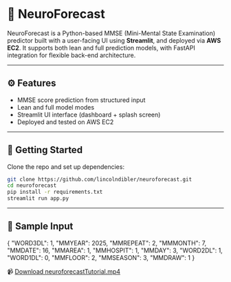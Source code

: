 # 🧠 NeuroForecast

NeuroForecast is a Python-based MMSE (Mini-Mental State Examination) predictor built with a user-facing UI using **Streamlit**, and deployed via **AWS EC2**. It supports both lean and full prediction models, with FastAPI integration for flexible back-end architecture.

---

## ⚙️ Features

- MMSE score prediction from structured input
- Lean and full model modes
- Streamlit UI interface (dashboard + splash screen)
- Deployed and tested on AWS EC2

---

## 🚀 Getting Started

Clone the repo and set up dependencies:

```bash
git clone https://github.com/lincolndibler/neuroforecast.git
cd neuroforecast
pip install -r requirements.txt
streamlit run app.py
```

---

## 🧾 Sample Input

{
  "WORD3DL": 1,
  "MMYEAR": 2025,
  "MMREPEAT": 2,
  "MMMONTH": 7,
  "MMDATE": 16,
  "MMAREA": 1,
  "MMHOSPIT": 1,
  "MMDAY": 3,
  "WORD2DL": 1,
  "WORD1DL": 0,
  "MMFLOOR": 2,
  "MMSEASON": 3,
  "MMDRAW": 1
}

📹 [Download neuroforecastTutorial.mp4](https://github.com/lincolndibler/neuroforecast/blob/master/demo/neuroforecastTutorial.mp4)
